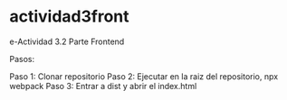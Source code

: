 # actividad3front
e-Actividad 3.2 Parte Frontend

Pasos:

Paso 1: Clonar repositorio
Paso 2: Ejecutar en la raiz del repositorio, npx webpack
Paso 3: Entrar a dist y abrir el index.html

